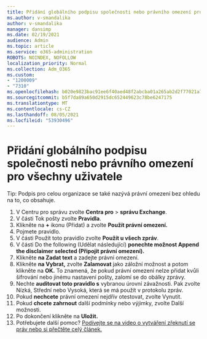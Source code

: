 ```yaml
---
title: Přidání globálního podpisu společnosti nebo právního omezení pro všechny uživatele
ms.author: v-smandalika
author: v-smandalika
manager: dansimp
ms.date: 02/19/2021
audience: Admin
ms.topic: article
ms.service: o365-administration
ROBOTS: NOINDEX, NOFOLLOW
localization_priority: Normal
ms.collection: Adm_O365
ms.custom:
- "1200009"
- "7310"
ms.openlocfilehash: b020e9823bac91ee6f40aed48f2abcba01a265ab2d2f77021a745e69af5a5366
ms.sourcegitcommit: b5f7da89a650d2915dc652449623c78be6247175
ms.translationtype: MT
ms.contentlocale: cs-CZ
ms.lasthandoff: 08/05/2021
ms.locfileid: "53930496"
---
```

# <a name="add-a-global-company-signature-or-disclaimer-for-all-users"></a>Přidání globálního podpisu společnosti nebo právního omezení pro všechny uživatele

Tip: Podpis pro celou organizace se také nazývá právní omezení bez ohledu na to, co obsahuje.

1. V Centru pro správu zvolte **Centra pro**  >  **správu Exchange**.
2. V části Tok pošty zvolte **Pravidla**.
3. Klikněte na **+** ikonu (Přidat) a zvolte **Použít právní omezení.**
4. Pojmete pravidlo.
5. V části Použít toto pravidlo zvolte **Použít u všech zpráv**.
6. V části Do the following (Udělat následující) **ponechte možnost Append the disclaimer selected (Připojit právní omezení).**
7. Klikněte **na Zadat text** a zadejte právní omezení.
8. Klikněte **na Vybrat,** zvolte **Zalamovat** jako záložní možnost a potom klikněte na **OK.** To znamená, že pokud právní omezení nelze přidat kvůli šifrování nebo jinému nastavení pošty, zalomí se do obálky zprávy.
9. Nechte **auditovat toto pravidlo s** vybranou úrovní závažnosti. Pak zvolte Nízká, Střední nebo Vysoká, která se má použít v protokolu zpráv.
10. Pokud **nechcete** právní omezení nejdřív otestovat, zvolte Vynutit.
11. Pokud **chcete zahrnout** další podmínky nebo výjimky, zvolte Další možnosti.
12. Po dokončení klikněte na **Uložit.**
13. Potřebujete další pomoc? [Podívejte se na video o vytváření zřeknutí se práv nebo si přečtěte celý článek.](https://support.office.com/article/2d75860f-c527-4352-a7f6-73eba54c0c72?wt.mc_id=Chat_GlobalSignature)